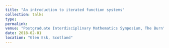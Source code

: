 ```yaml
---
title: "An introduction to iterated function systems"
collection: talks
type: 
permalink:
venue: "Postgraduate Interdisciplinary Mathematics Symposium, The Burn"
date: 2018-02-01
location: "Glen Esk, Scotland"
---
```

